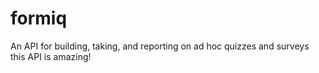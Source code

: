 # formiq
An API for building, taking, and reporting on ad hoc quizzes and surveys
this API is amazing!
